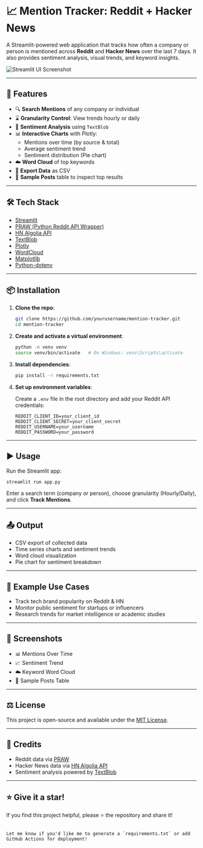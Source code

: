# 📈 Mention Tracker: Reddit + Hacker News

A Streamlit-powered web application that tracks how often a company or person is mentioned across **Reddit** and **Hacker News** over the last 7 days. It also provides sentiment analysis, visual trends, and keyword insights.

![Streamlit UI Screenshot](screenshot.png) <!-- Optional: Add a screenshot image -->

---

## 🚀 Features

- 🔍 **Search Mentions** of any company or individual
- ⌛ **Granularity Control**: View trends hourly or daily
- 💬 **Sentiment Analysis** using `TextBlob`
- 📊 **Interactive Charts** with Plotly:
  - Mentions over time (by source & total)
  - Average sentiment trend
  - Sentiment distribution (Pie chart)
- ☁️ **Word Cloud** of top keywords
- 📁 **Export Data** as CSV
- 📰 **Sample Posts** table to inspect top results

---

## 🛠️ Tech Stack

- [Streamlit](https://streamlit.io/)
- [PRAW (Python Reddit API Wrapper)](https://praw.readthedocs.io/)
- [HN Algolia API](https://hn.algolia.com/api)
- [TextBlob](https://textblob.readthedocs.io/)
- [Plotly](https://plotly.com/python/)
- [WordCloud](https://github.com/amueller/word_cloud)
- [Matplotlib](https://matplotlib.org/)
- [Python-dotenv](https://pypi.org/project/python-dotenv/)

---

## 📦 Installation

1. **Clone the repo**:
   ```bash
   git clone https://github.com/yourusername/mention-tracker.git
   cd mention-tracker
    ```

2. **Create and activate a virtual environment**:

   ```bash
   python -m venv venv
   source venv/bin/activate   # On Windows: venv\Scripts\activate
   ```

3. **Install dependencies**:

   ```bash
   pip install -r requirements.txt
   ```

4. **Set up environment variables**:

   Create a `.env` file in the root directory and add your Reddit API credentials:

   ```env
   REDDIT_CLIENT_ID=your_client_id
   REDDIT_CLIENT_SECRET=your_client_secret
   REDDIT_USERNAME=your_username
   REDDIT_PASSWORD=your_password
   ```

---

## ▶️ Usage

Run the Streamlit app:

```bash
streamlit run app.py
```

Enter a search term (company or person), choose granularity (Hourly/Daily), and click **Track Mentions**.

---

## 📤 Output

* CSV export of collected data
* Time series charts and sentiment trends
* Word cloud visualization
* Pie chart for sentiment breakdown

---

## 🤖 Example Use Cases

* Track tech brand popularity on Reddit & HN
* Monitor public sentiment for startups or influencers
* Research trends for market intelligence or academic studies

---

## 📸 Screenshots

<!-- Include screenshots if available -->

* 📊 Mentions Over Time
* 📈 Sentiment Trend
* ☁️ Keyword Word Cloud
* 📄 Sample Posts Table

---

## ⚖️ License

This project is open-source and available under the [MIT License](LICENSE).

---

## 🙌 Credits

* Reddit data via [PRAW](https://praw.readthedocs.io/)
* Hacker News data via [HN Algolia API](https://hn.algolia.com/api)
* Sentiment analysis powered by [TextBlob](https://textblob.readthedocs.io/)

---

## ⭐️ Give it a star!

If you find this project helpful, please ⭐️ the repository and share it!

```

Let me know if you'd like me to generate a `requirements.txt` or add GitHub Actions for deployment!
```
